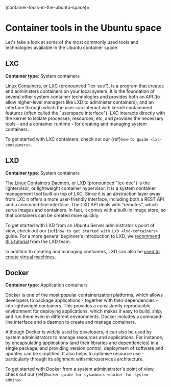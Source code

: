 (container-tools-in-the-ubuntu-space)=
# Container tools in the Ubuntu space

Let's take a look at some of the most commonly used tools and technologies available in the Ubuntu container space.

## LXC

**Container type**: System containers

[Linux Containers, or LXC](https://linuxcontainers.org/) (pronounced "lex-see"), is a program that creates and administers containers on your local system. It is the foundation of several other system container technologies and provides both an API (to allow higher-level managers like LXD to administer containers), and an interface through which the user can interact with kernel containment features (often called the "userspace interface"). LXC interacts directly with the kernel to isolate processes, resources, etc, and provides the necessary tools - and a container runtime - for creating and managing system containers.

To get started with LXC containers, check out our {ref}`how-to guide <lxc-containers>`.

## LXD

**Container type**: System containers

The [Linux Containers Daemon, or LXD](https://ubuntu.com/lxd) (pronounced "lex-dee") is the lightervisor, or lightweight container hypervisor. It is a system container management tool built on top of LXC. Since it is an abstraction layer away from LXC it offers a more user-friendly interface, including both a REST API and a command-line interface. The LXD API deals with "remotes", which serve images and containers. In fact, it comes with a built-in image store, so that containers can be created more quickly. 

To get started with LXD from an Ubuntu Server administrator's point of view, check out our {ref}`how to get started with LXD <lxd-containers>` guide. For a more general beginner's introduction to LXD, we [recommend this tutorial](https://documentation.ubuntu.com/lxd/en/latest/tutorial/) from the LXD team.

In addition to creating and managing containers, LXD can also be [used to create virtual machines](https://documentation.ubuntu.com/lxd/en/latest/howto/instances_create/#launch-a-virtual-machine).

## Docker

**Container type**: Application containers

Docker is one of the most popular containerization platforms, which allows developers to package applications - together with their dependencies - into lightweight containers. This provides a consistently reproducible environment for deploying applications, which makes it easy to build, ship, and run them even in different environments. Docker includes a command-line interface and a daemon to create and manage containers.

Although Docker is widely used by developers, it can also be used by system administrators to manage resources and applications. For instance, by encapsulating applications (and their libraries and dependencies) in a single package, and providing version control, deployment of software and updates can be simplified. It also helps to optimise resource use - particularly through its alignment with microservices architecture.

To get started with Docker from a system administrator's point of view, check out our {ref}`Docker guide for sysadmins <docker-for-system-admins>`.
